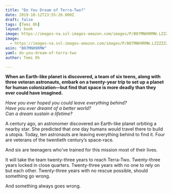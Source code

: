 ```yaml
---
title: "Do You Dream of Terra-Two?"
date: 2019-10-12T23:55:26.000Z
draft: false
tags: [Temi Oh]
layout: book
image: https://images-na.ssl-images-amazon.com/images/P/B07MNH9RMW.LZZZZZZZ.jpg
image: 
  - https://images-na.ssl-images-amazon.com/images/P/B07MNH9RMW.LZZZZZZZ.jpg
asin: "B07MNH9RMW"
yaml: do-you-dream-of-terra-two
author: Temi Oh

---
```


**When an Earth-like planet is discovered, a team of six teens, along with three veteran astronauts, embark on a twenty-year trip to set up a planet for human colonization—but find that space is more deadly than they ever could have imagined.**   
  
*Have you ever hoped you could leave everything behind?  
 Have you ever dreamt of a better world?  
 Can a dream sustain a lifetime?*  
   
A century ago, an astronomer discovered an Earth-like planet orbiting a nearby star. She predicted that one day humans would travel there to build a utopia. Today, ten astronauts are leaving everything behind to find it. Four are veterans of the twentieth century’s space-race.  
   
And six are teenagers who’ve trained for this mission most of their lives.  
   
It will take the team twenty-three years to reach Terra-Two. Twenty-three years locked in close quarters. Twenty-three years with no one to rely on but each other. Twenty-three years with no rescue possible, should something go wrong.  
   
And something always goes wrong.